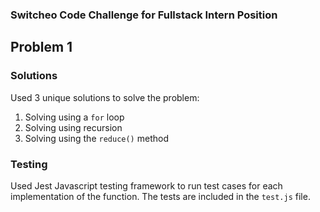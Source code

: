### Switcheo Code Challenge for Fullstack Intern Position

## Problem 1
### Solutions

Used 3 unique solutions to solve the problem:

1. Solving using a `for` loop
2. Solving using recursion
3. Solving using the `reduce()` method

### Testing

Used Jest Javascript testing framework to run test cases for each implementation of the function. The tests are included in the `test.js` file.
